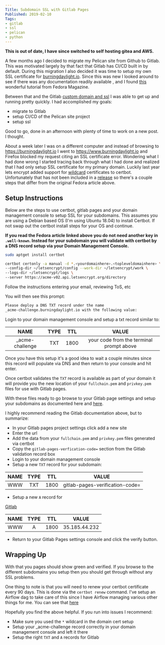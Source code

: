 ```yaml
---
Title: Subdomain SSL with Gitlab Pages
Published: 2019-02-10
Tags:
- gitlab
- ssl
- pelican
- python
---
```


**This is out of date, I have since switched to self hosting gitea and AWS.**

A few months ago I decided to migrate my Pelican site from Github to Gitlab.
This was motivated largely by that fact that Gitlab has CI/CD built in by
default. During this migration I also decided it was time to setup my own
SSL certificate for [burningdaylight.io](https://burningdaylight.io). Since this
was new I looked around to see if there was any documentation readily available
, and I found
[this](https://fedoramagazine.org/gitlab-pelican-lets-encrypt-secure-blog/)
wonderful tutorial from Fedora Magazine.

Between that and the Gitlab
[custom domain and ssl](https://docs.gitlab.com/ee/user/project/pages/getting_started_part_three.html)
I was able to get up and running pretty quickly. I had accomplished my goals:

- migrate to Gitlab
- setup CI/CD of the Pelican site project
- setup ssl

Good to go, done in an afternoon with plenty of time to work on a new post.
I thought.

About a week later I was on a different computer and instead of browsing to
<https://burningdaylight.io> I went to <https://www.burningdaylight.io> and Firefox
blocked my request citing an SSL certificate error. Wondering what I had done
wrong I started tracing back through what I had done and realized that I had
only setup SSL certificate for my primary domain. Luckily last year lets
encrypt added support for
[wildcard](https://community.letsencrypt.org/t/certbot-0-22-0-release-with-acmev2-and-wildcard-support/55061)
certificates to certbot. Unfortunately that has not been included in a
[release](https://community.letsencrypt.org/t/certbot-the-currently-selected-acme-ca-endpoint-does-not-support-issuing-wildcard-certificates/55667/8)
so there's a couple steps that differ from the original Fedora article above.

## Setup Instructions

Below are the steps to use certbot, gitlab pages and your domain management
console to setup SSL for your subdomains. This assumes you are using a Debian
based OS (I'm using Ubuntu 18.04) to install Certbot. If not swap out the
certbot install steps for your OS and continue.

**If you read the Fedora article linked above you do not need another key in
`.well-known`. Instead for your subdomain you will validate with certbot by a
DNS record setup via your Domain Management Console.**

```bash
sudo aptget install certbot
```

```bash
certbot certonly -a manual -d *.<yourdomainhere>.<topleveldomainhere> \
--config-dir ~/letsencrypt/config --work-dir ~/letsencrypt/work \
--logs-dir ~/letsencrypt/logs \
--server https://acme-v02.api.letsencrypt.org/directory
```

Follow the instructions entering your email, reviewing ToS, etc

You will then see this prompt:

```bash
Please deploy a DNS TXT record under the name
_acme-challenge.burningdaylight.io with the following value:
```

Login to your domain management console and setup a txt record similar to:

| NAME | TYPE | TTL | VALUE |
|:----:|:----:|:----:|:----:|
| _acme-challenge | TXT | 1800 | your code from the terminal prompt above |

Once you have this setup it's a good idea to wait a couple minutes since this
record will populate via DNS and then return to your console and hit enter.

Once certbot validates the `TXT` record is available as part of your domain it
will provide you the new location of your `fullchain.pem` and `privkey.pem`
files for use with Gitlab pages.

With these files ready to go browse to your Gitlab page settings and setup your
subdomains as documented here and
[here](https://docs.gitlab.com/ee/user/project/pages/getting_started_part_three.html).

I highly recommend reading the Gitlab documentation above, but to summarize:

- In your Gitlab pages project settings click add a new site
- Enter the url
- Add the data from your `fullchain.pem` and `privkey.pem` files generated via
 certbot
- Copy the `gitlab-pages-verfication-code=` section from the Gitlab validation
 record box
- Login to your domain management console
- Setup a new `TXT` record for your subdomain:

| NAME | TYPE | TTL | VALUE |
|:----:|:----:|:----:|:----:|
| WWW | TXT | 1800 | gitlab-pages-verification-code=<gitlabcode> |

- Setup a new `A` record for

[Gitlab](https://docs.gitlab.com/ee/user/project/pages/getting_started_part_three.html)

| NAME | TYPE | TTL | VALUE |
|:----:|:----:|:----:|:----:|
| WWW | A | 1800 | 35.185.44.232 |

- Return to your Gitlab Pages settings console and click the verify button.

## Wrapping Up

With that you pages should show green and verified. If you browse to the
different subdomains you setup then you should get through without any SSL
problems.

One thing to note is that you will need to renew your certbot certificate
every 90 days. This is done via the `certbot renew` command. I've setup an
Airflow dag to take care of this since I have Airflow managing various other
things for me. You can see that [here](https://gitlab.com/n0mn0m/docker-airflow)

Hopefully you find the above helpful. If you run into issues I recommend:

- Make sure you used the `*` wildcard in the domain cert setup
- Setup your _acme-challenge record correctly in your domain management console
 and left it there
- Setup the right `TXT` and `A` records for Gitlab
